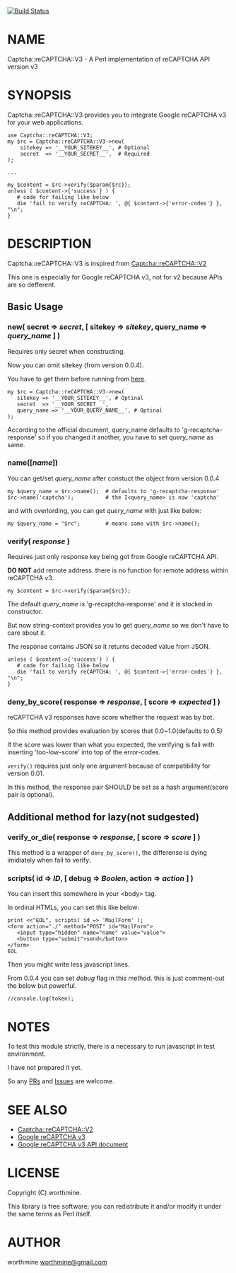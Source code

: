 [![Build Status](https://travis-ci.com/worthmine/Captcha-reCAPTCHA-V3.svg?branch=master)](https://travis-ci.com/worthmine/Captcha-reCAPTCHA-V3)
# NAME

Captcha::reCAPTCHA::V3 - A Perl implementation of reCAPTCHA API version v3

# SYNOPSIS

Captcha::reCAPTCHA::V3 provides you to integrate Google reCAPTCHA v3 for your web applications.

    use Captcha::reCAPTCHA::V3;
    my $rc = Captcha::reCAPTCHA::V3->new(
        sitekey => '__YOUR_SITEKEY__', # Optional
        secret  => '__YOUR_SECRET__',  # Required
    );
    
    ...
    
    my $content = $rc->verify($param{$rc});
    unless ( $content->{'success'} ) {
       # code for failing like below
       die 'fail to verify reCAPTCHA: ', @{ $content->{'error-codes'} }, "\n";
    }
    

# DESCRIPTION

Captcha::reCAPTCHA::V3 is inspired from [Captcha::reCAPTCHA::V2](https://metacpan.org/pod/Captcha%3A%3AreCAPTCHA%3A%3AV2)

This one is especially for Google reCAPTCHA v3, not for v2 because APIs are so defferent.

## Basic Usage

### new( secret => _secret_, \[ sitekey => _sitekey_, query\_name => _query\_name_ \] )

Requires only secret when constructing.

Now you can omit sitekey (from version 0.0.4).

You have to get them before running from [here](https://www.google.com/recaptcha/intro/v3.html).

    my $rc = Captcha::reCAPTCHA::V3->new(
       sitekey => '__YOUR_SITEKEY__', # Optinal
       secret  => '__YOUR_SECRET__',
       query_name => '__YOUR_QUERY_NAME__', # Optinal
    );

According to the official document, query\_name defaults to 'g-recaptcha-response'
so if you changed it another, you have to set _query\_name_ as same.

### name(\[_name_\])

You can get/set _query\_name_ after constuct the object from version 0.0.4

    my $query_name = $rc->name();  # defaults to 'g-recaptcha-response'
    $rc->name('captcha');          # the I<query_name> is now 'captcha' 

and with overlording, you can get _query\_name_ with just like below:

    my $query_name = "$rc";        # means same with $rc->name();

### verify( _response_ )

Requires just only response key being got from Google reCAPTCHA API.

**DO NOT** add remote address. there is no function for remote address within reCAPTCHA v3.

    my $content = $rc->verify($param{$rc});

The default _query\_name_ is 'g-recaptcha-response' and it is stocked in constructor.

But now string-context provides you to get _query\_name_ so we don't have to care about it.

The response contains JSON so it returns decoded value from JSON.

    unless ( $content->{'success'} ) {
       # code for failing like below
       die 'fail to verify reCAPTCHA: ', @{ $content->{'error-codes'} }, "\n";
    }

### deny\_by\_score( response => _response_, \[ score => _expected_ \] )

reCAPTCHA v3 responses have score whether the request was by bot.

So this method provides evaluation by scores that 0.0~1.0(defaults to 0.5)

If the score was lower than what you expected, the verifying is fail
with inserting 'too-low-score' into top of the error-codes.

`verify()` requires just only one argument because of compatibility for version 0.01. 

In this method, the response pair SHOULD be set as a hash argument(score pair is optional).

## Additional method for lazy(not sudgested)

### verify\_or\_die( response => _response_, \[ score => _score_ \] )

This method is a wrapper of `deny_by_score()`, the differense is dying imidiately when fail to verify.

### scripts( id => _ID_, \[ debug => _Boolen_, action => _action_ \] )

You can insert this somewhere in your &lt;body> tag.

In ordinal HTMLs, you can set this like below:

    print <<"EOL", scripts( id => 'MailForm' );
    <form action="./" method="POST" id="MailForm">
       <input type="hidden" name="name" value="value">
       <button type="submit">send</button>
    </form>
    EOL

Then you might write less javascript lines.

From 0.0.4 you can set _debug_ flag in this method.
this is just comment-out the below but powerful.

    //console.log(token);

# NOTES

To test this module strictly,
there is a necessary to run javascript in test environment.

I have not prepared it yet.

So any [PRs](https://github.com/worthmine/Captcha-reCAPTCHA-V3/pulls)
and [Issues](https://github.com/worthmine/Captcha-reCAPTCHA-V3/issues) are welcome.

# SEE ALSO

- [Captcha::reCAPTCHA::V2](https://metacpan.org/pod/Captcha%3A%3AreCAPTCHA%3A%3AV2)
- [Google reCAPTCHA v3](https://www.google.com/recaptcha/intro/v3.html)
- [Google reCAPTCHA v3 API document](https://developers.google.com/recaptcha/docs/v3)

# LICENSE

Copyright (C) worthmine.

This library is free software; you can redistribute it and/or modify
it under the same terms as Perl itself.

# AUTHOR

worthmine <worthmine@gmail.com>
